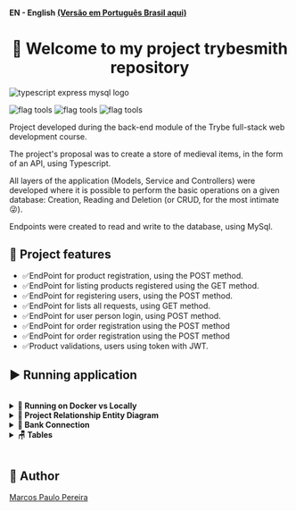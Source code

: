 #### EN - English [(Versão em Português Brasil aqui)](https://github.com/m4rcos-dev/BackEnd-project-mysql-one-for-all/blob/main/README_pt-br.md)

<h1 align="center">🎉 Welcome to my project trybesmith repository </h1>

![typescript express mysql logo](https://user-images.githubusercontent.com/104791582/213533785-09ea4425-4183-4b65-80f2-eb6840013e69.jpg)

![flag tools](https://img.shields.io/badge/Tools-VScode%20|%20WorkBanch|%20|%20MySql%20|%20Docker-9cf) ![flag tools](https://img.shields.io/badge/Languages-TypeScript-blue) ![flag tools](https://img.shields.io/badge/Frameworks-Express%20|%20JWT-yelow)


<p>Project developed during the back-end module of the Trybe full-stack web development course.</p>
<p>The project's proposal was to create a store of medieval items, in the form of an API, using Typescript.</p>
<p>All layers of the application (Models, Service and Controllers) were developed where it is possible to perform the basic operations on a given database: Creation, Reading and Deletion (or CRUD, for the most intimate 😜).</p>
<p>Endpoints were created to read and write to the database, using MySql.</p>

## 🔨 Project features

<ul>
<li>✅EndPoint for product registration, using the POST method.</li>
<li>✅EndPoint for listing products registered using the GET method.</li>
<li>✅EndPoint for registering users, using the POST method.</li>
<li>✅EndPoint for lists all requests, using GET method.</li>
<li>✅EndPoint for user person login, using POST method.</li>
<li>✅EndPoint for order registration using the POST method</li>
<li>✅EndPoint for order registration using the POST method</li>
<li>✅Product validations, users using token with JWT.</li>
</ul>

## ▶️ Running application
</br>
<details>
   <summary><strong>🐳 Running on Docker vs Locally</strong></summary><br />

   ## With Docker


   > Run the `node` and `db` services with the `docker-compose up -d` command.
   - Remember to stop `mysql` if you are using it locally on the default port (`3306`), or adapt it, if you want to use the application in containers
   - These services will start up a container named `trybesmith` and another named `trybesmith_db`.
   - From here you can run the `trybesmith` container via CLI or open it in VS Code.

   > Use the `docker exec -it trybesmith bash` command.
   - It will give you access to the interactive terminal of the container created by compose, which is running in the background.

   > Install dependencies [**If any**] with `npm install`

   ⚠ Attention ⚠ If you choose to use Docker, **ALL** the commands available in `package.json` (npm start, npm test, npm run dev, ...) must be executed **INSIDE** the container, that is, in the terminal that appears after executing the `docker exec` command mentioned above.

   ⚠ Attention ⚠ The **git** inside the container is not configured with your credentials. Make commits outside the container, or set your git credentials inside the container.

   ⚠ Warning ⚠ Do not run the npm audit fix command! It updates several project dependencies, and this update causes conflicts with the evaluator.

   ⚠ Warning ⚠ If you are using macOS and running `docker-compose up -d` you get the following error:

   ~~~bash
   The Compose file './docker-compose.yml' is invalid because:
   Unsupported config option for services.db: 'platform'
   Unsupported config option for services.node: 'platform'
   ~~~

> 2 possible solutions were found for this problem:
> 1. You can manually add the `platform: linux/amd64` option to the database service in the project's docker-compose.yml file, but this is a local solution and you should reproduce this for other projects.
> 2. You can manually add the line `export DOCKER_DEFAULT_PLATFORM=linux/amd64` to your computer's .bashrc, .zshenv or .zshrc files, this is a global solution.
> The solutions were based on [this source](https://stackoverflow.com/a/69636473).



✨ **Tip:** The `Remote - Containers` extension (which will be in the recommended extensions section of VS Code) is indicated so that you can develop your application in the Docker container directly in VS Code, as you do with your local files .

<img src="https://user-images.githubusercontent.com/104791582/213542711-a092f145-a6e3-4172-89f4-417379cfefae.png" width="800px" >

---

   ## Without Docker

   > Install dependencies [**If any**] with `npm install`

   ⚠ Warning ⚠ Do not run the npm audit fix command! It updates several project dependencies, and this update causes conflicts with the evaluator.

   ✨ **Tip:** To run the project this way, you must have `node` installed on your computer.
   ✨ **Tip:** The evaluator expects that the `node` version used is 16.

</details>
<details>
   <summary><strong>🎲 Project Relationship Entity Diagram</strong></summary><br />
   The project database follows the structure below:

   <img src="https://user-images.githubusercontent.com/104791582/213542727-4a7abad9-d00b-4eea-b3ef-57fa1b99f5fa.png" height="200px" />

</details>
<details>
   <summary><strong>🏦 Bank Connection</strong></summary><br />

   The local database connection must contain the following parameters:

   ```typescript
   import dotenv from 'dotenv';
   import mysql from 'mysql2/promise';

   dotenv.config();

   const connection = mysql.createPool({
     host: process.env.MYSQL_HOST,
     user: process.env.MYSQL_USER,
     password: process.env.MYSQL_PASSWORD,
   }); // your connection must NOT have the database, this must be specified in each query

   export default connection;
   ```

   **⚠️ It is essential to configure these 3 environment variables to test the project locally: ⚠️**

   ```
     host: process.env.MYSQL_HOST
     user: process.env.MYSQL_USER
     password: process.env.MYSQL_PASSWORD
   ```

   **⚠️ There is a file already created called .env.example where the environment variables expected in the project are listed. Environment variables other than those specified in the referenced file are not supported as they are not expected by the project evaluator. ⚠️ **

   **⚠️ It is essential that your file has the name `connection.ts` and is in the `src/models` directory ⚠️**

</details>

<details>
   <summary><strong>🪑 Tables</strong></summary><br />

   The database will have three tables: users, products and orders.

   ```sql
   DROP SCHEMA IF EXISTS Trybesmith;
   CREATE SCHEMA IF NOT EXISTS Trybesmith;

   CREATE TABLE Trybesmith.users (
     id INTEGER AUTO_INCREMENT PRIMARY KEY NOT NULL,
     username TEXT NOT NULL,
     vocation TEXT NOT NULL,
     level INTEGER NOT NULL,
     password TEXT NOT NULL
   );

   CREATE TABLE Trybesmith.orders (
     id INTEGER AUTO_INCREMENT PRIMARY KEY NOT NULL,
     user_id INTEGER,
     FOREIGN KEY (user_id) REFERENCES Trybesmith.users (id)
   );

   CREATE TABLE Trybesmith.products (
     id INTEGER AUTO_INCREMENT PRIMARY KEY NOT NULL,
     name
    TEXT NOT NULL,
     amount TEXT NOT NULL,
     order_id INTEGER,
     FOREIGN KEY (order_id) REFERENCES Trybesmith.orders (id)
   );
   ```

   The `Trybesmith.sql` file contains the _queries_ that create and populate the database as the test does, and the tests **restores** the database after execution.
</details>
</br>

## 🧔 Author

<div class="badge-base LI-profile-badge" data-locale="pt_BR" data-size="medium" data-theme="dark" data-type="VERTICAL" data-vanity="dev-marcospaulo" data-version="v1"><a class="badge-base__link LI-simple-link" href="https://br.linkedin.com/in/dev-marcospaulo?trk=profile-badge">Marcos Paulo Pereira</a></div>
